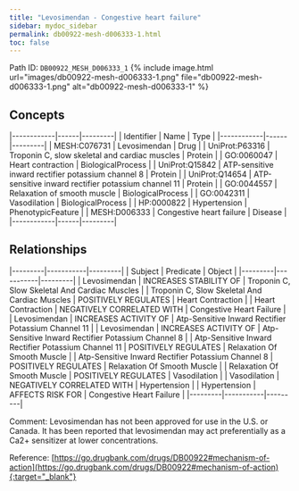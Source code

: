 ```yaml
---
title: "Levosimendan - Congestive heart failure"
sidebar: mydoc_sidebar
permalink: db00922-mesh-d006333-1.html
toc: false 
---
```



Path ID: `DB00922_MESH_D006333_1`
{% include image.html url="images/db00922-mesh-d006333-1.png" file="db00922-mesh-d006333-1.png" alt="db00922-mesh-d006333-1" %}

## Concepts

|------------|------|---------|
| Identifier | Name | Type    |
|------------|------|---------|
| MESH:C076731 | Levosimendan | Drug |
| UniProt:P63316 | Troponin C, slow skeletal and cardiac muscles | Protein |
| GO:0060047 | Heart contraction | BiologicalProcess |
| UniProt:Q15842 | ATP-sensitive inward rectifier potassium channel 8 | Protein |
| UniProt:Q14654 | ATP-sensitive inward rectifier potassium channel 11 | Protein |
| GO:0044557 | Relaxation of smooth muscle | BiologicalProcess |
| GO:0042311 | Vasodilation | BiologicalProcess |
| HP:0000822 | Hypertension | PhenotypicFeature |
| MESH:D006333 | Congestive heart failure | Disease |
|------------|------|---------|

## Relationships

|---------|-----------|---------|
| Subject | Predicate | Object  |
|---------|-----------|---------|
| Levosimendan | INCREASES STABILITY OF | Troponin C, Slow Skeletal And Cardiac Muscles |
| Troponin C, Slow Skeletal And Cardiac Muscles | POSITIVELY REGULATES | Heart Contraction |
| Heart Contraction | NEGATIVELY CORRELATED WITH | Congestive Heart Failure |
| Levosimendan | INCREASES ACTIVITY OF | Atp-Sensitive Inward Rectifier Potassium Channel 11 |
| Levosimendan | INCREASES ACTIVITY OF | Atp-Sensitive Inward Rectifier Potassium Channel 8 |
| Atp-Sensitive Inward Rectifier Potassium Channel 11 | POSITIVELY REGULATES | Relaxation Of Smooth Muscle |
| Atp-Sensitive Inward Rectifier Potassium Channel 8 | POSITIVELY REGULATES | Relaxation Of Smooth Muscle |
| Relaxation Of Smooth Muscle | POSITIVELY REGULATES | Vasodilation |
| Vasodilation | NEGATIVELY CORRELATED WITH | Hypertension |
| Hypertension | AFFECTS RISK FOR | Congestive Heart Failure |
|---------|-----------|---------|

Comment: Levosimendan has not been approved for use in the U.S. or Canada.  It has been reported that levosimendan may act preferentially as a Ca2+ sensitizer at lower concentrations.

Reference: [https://go.drugbank.com/drugs/DB00922#mechanism-of-action](https://go.drugbank.com/drugs/DB00922#mechanism-of-action){:target="_blank"}